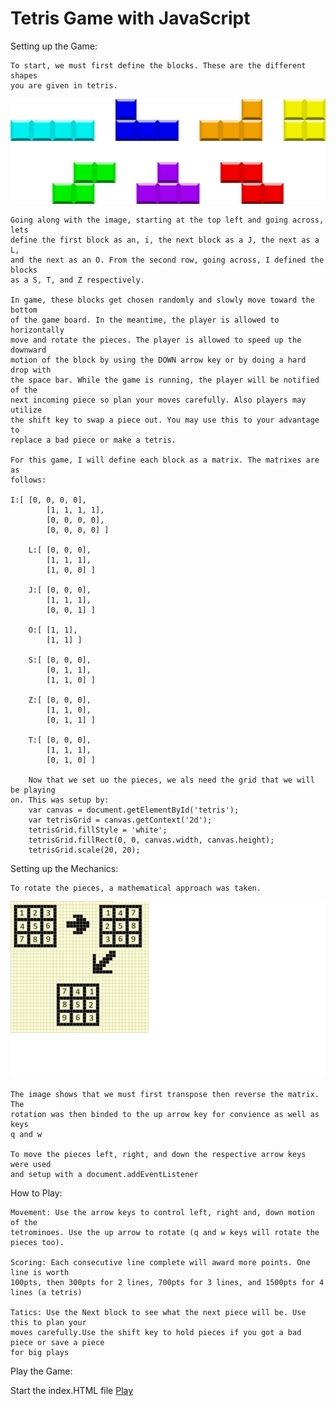 # Tetris Game with JavaScript
Setting up the Game:

	To start, we must first define the blocks. These are the different shapes 
	you are given in tetris. 
![tetris blocks](images/blocks.png) 

	Going along with the image, starting at the top left and going across, lets 
	define the first block as an, i, the next block as a J, the next as a L,
	and the next as an O. From the second row, going across, I defined the blocks 
	as a S, T, and Z respectively.

	In game, these blocks get chosen randomly and slowly move toward the bottom 
	of the game board. In the meantime, the player is allowed to horizontally 
	move and rotate the pieces. The player is allowed to speed up the downward 
	motion of the block by using the DOWN arrow key or by doing a hard drop with
	the space bar. While the game is running, the player will be notified of the 
	next incoming piece so plan your moves carefully. Also players may utilize 
	the shift key to swap a piece out. You may use this to your advantage to 
	replace a bad piece or make a tetris.

	For this game, I will define each block as a matrix. The matrixes are as 
	follows:
	
	I:[ [0, 0, 0, 0],
            [1, 1, 1, 1],
            [0, 0, 0, 0],
            [0, 0, 0, 0] ]
	    
        L:[ [0, 0, 0],
            [1, 1, 1],
            [1, 0, 0] ]

        J:[ [0, 0, 0],
            [1, 1, 1],
            [0, 0, 1] ]

        O:[ [1, 1],
            [1, 1] ]

        S:[ [0, 0, 0],
            [0, 1, 1],
            [1, 1, 0] ]
	    
        Z:[ [0, 0, 0],
            [1, 1, 0],
            [0, 1, 1] ]

        T:[ [0, 0, 0],
            [1, 1, 1],
            [0, 1, 0] ]
	    
        Now that we set uo the pieces, we als need the grid that we will be playing 
	on. This was setup by: 
		var canvas = document.getElementById('tetris');
  		var tetrisGrid = canvas.getContext('2d');
		tetrisGrid.fillStyle = 'white'; 
 		tetrisGrid.fillRect(0, 0, canvas.width, canvas.height); 
  		tetrisGrid.scale(20, 20);
		
Setting up the Mechanics:

	To rotate the pieces, a mathematical approach was taken. 
![tetris blocks](images/rotate.png) 

	The image shows that we must first transpose then reverse the matrix. The 
	rotation was then binded to the up arrow key for convience as well as keys 
	q and w
	
	To move the pieces left, right, and down the respective arrow keys were used 
	and setup with a document.addEventListener
	
How to Play:

	Movement: Use the arrow keys to control left, right and, down motion of the 
	tetrominoes. Use the up arrow to rotate (q and w keys will rotate the pieces too).

	Scoring: Each consecutive line complete will award more points. One line is worth 
	100pts, then 300pts for 2 lines, 700pts for 3 lines, and 1500pts for 4 lines (a tetris)

	Tatics: Use the Next block to see what the next piece will be. Use this to plan your 
	moves carefully.Use the shift key to hold pieces if you got a bad piece or save a piece 
	for big plays
	
Play the Game: 

Start the index.HTML file
[Play](file:///C:/Users/Hchen/Desktop/Tetris/index.html "Tetris Game")

	
